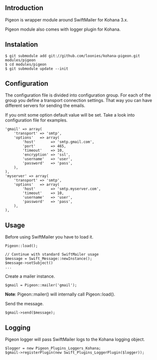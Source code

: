 ## Introduction

Pigeon is wrapper module around SwiftMailer for Kohana 3.x.

Pigeon module also comes with logger plugin for Kohana.

## Instalation

	$ git submodule add git://github.com/loonies/kohana-pigeon.git modules/pigeon
	$ cd modules/pigeon
	$ git submodule update --init

## Configuration

The configuration file is divided into configuration group. For each of the group you define a transport connection settings. That way you can have different servers for sending the emails.

If you omit some option default value will be set. Take a look into configuration file for examples.

	'gmail' => array(
		'transport' => 'smtp',
		'options'   => array(
			'host'       => 'smtp.gmail.com',
			'port'       => 465,
			'timeout'    => 10,
			'encryption' => 'ssl',
			'username'   => 'user',
			'password'   => 'pass',
		),
	),
	'myserver' => array(
		'transport' => 'smtp',
		'options'   => array(
			'host'       => 'smtp.myserver.com',
			'timeout'    => 10,
			'username'   => 'user',
			'password'   => 'pass',
		),
	),

## Usage

Before using SwiftMailer you have to load it.

	Pigeon::load();

	// Continue with standard SwiftMailer usage
	$message = Swift_Message::newInstance();
	$message->setSubject()
	...

Create a mailer instance.

	$gmail = Pigeon::mailer('gmail');

**Note**: Pigeon::mailer() will internally call Pigeon::load().

Send the message.

	$gmail->send($message);


## Logging

Pigeon logger will pass SwiftMailer logs to the Kohana logging object.

	$logger = new Pigeon_Plugins_Loggers_Kohana;
	$gmail->registerPlugin(new Swift_Plugins_LoggerPlugin($logger));

